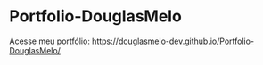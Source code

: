 # Portfolio-DouglasMelo
 
 
 Acesse meu portfólio: https://douglasmelo-dev.github.io/Portfolio-DouglasMelo/
